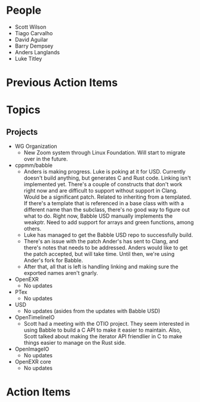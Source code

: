 People
======

- Scott Wilson
- Tiago Carvalho
- David Aguilar
- Barry Dempsey
- Anders Langlands
- Luke Titley

Previous Action Items
=====================

Topics
======

Projects
--------

- WG Organization
    - New Zoom system through Linux Foundation. Will start to migrate over in the future.
- cppmm/babble
    - Anders is making progress. Luke is poking at it for USD. Currently doesn't build anything, but generates C and Rust code. Linking isn't implemented yet. There's a couple of constructs that don't work right now and are difficult to support without support in Clang. Would be a significant patch. Related to inheriting from a templated. If there's a template that is referenced in a base class with with a different name than the subclass, there's no good way to figure out what to do. Right now, Babble USD manually implements the weakptr. Need to add support for arrays and green functions, among others.
    - Luke has managed to get the Babble USD repo to successfully build.
    - There's an issue with the patch Ander's has sent to Clang, and there's notes that needs to be addressed. Anders would like to get the patch accepted, but will take time. Until then, we're using Ander's fork for Babble.
    - After that, all that is left is handling linking and making sure the exported names aren't gnarly.
- OpenEXR
    - No updates
- PTex
    - No updates
- USD
    - No updates (asides from the updates with Babble USD)
- OpenTimelineIO
    - Scott had a meeting with the OTIO project. They seem interested in using Babble to build a C API to make it easier to maintain. Also, Scott talked about making the iterator API friendlier in C to make things easier to manage on the Rust side.
- OpenImageIO
    - No updates
- OpenEXR core
    - No updates

Action Items
============
